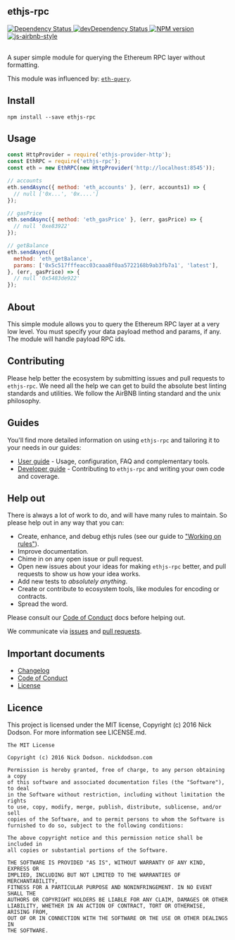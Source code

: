 ## ethjs-rpc

<div>
  <!-- Dependency Status -->
  <a href="https://david-dm.org/ethjs/ethjs-rpc">
    <img src="https://david-dm.org/ethjs/ethjs-rpc.svg"
    alt="Dependency Status" />
  </a>

  <!-- devDependency Status -->
  <a href="https://david-dm.org/ethjs/ethjs-rpc#info=devDependencies">
    <img src="https://david-dm.org/ethjs/ethjs-rpc/dev-status.svg" alt="devDependency Status" />
  </a>

  <!-- NPM Version -->
  <a href="https://www.npmjs.org/package/ethjs-rpc">
    <img src="http://img.shields.io/npm/v/ethjs-rpc.svg"
    alt="NPM version" />
  </a>

  <!-- Javascript Style -->
  <a href="http://airbnb.io/javascript/">
    <img src="https://img.shields.io/badge/code%20style-airbnb-brightgreen.svg" alt="js-airbnb-style" />
  </a>
</div>

<br />

A super simple module for querying the Ethereum RPC layer without formatting.

This module was influenced by: [`eth-query`](https://github.com/ethereumjs/eth-query).

## Install

```
npm install --save ethjs-rpc
```

## Usage

```js
const HttpProvider = require('ethjs-provider-http');
const EthRPC = require('ethjs-rpc');
const eth = new EthRPC(new HttpProvider('http://localhost:8545'));

// accounts
eth.sendAsync({ method: 'eth_accounts' }, (err, accounts1) => {
  // null ['0x...', '0x....']
});

// gasPrice
eth.sendAsync({ method: 'eth_gasPrice' }, (err, gasPrice) => {
  // null '0xe83922'
});

// getBalance
eth.sendAsync({
  method: 'eth_getBalance',
  params: ['0x5c517fffeacc03caaa8f0aa5722168b9ab3fb7a1', 'latest'],
}, (err, gasPrice) => {
  // null '0x5483de922'
});
```

## About

This simple module allows you to query the Ethereum RPC layer at a very low level. You must specify your data payload method and params, if any. The module will handle payload RPC ids.

## Contributing

Please help better the ecosystem by submitting issues and pull requests to `ethjs-rpc`. We need all the help we can get to build the absolute best linting standards and utilities. We follow the AirBNB linting standard and the unix philosophy.

## Guides

You'll find more detailed information on using `ethjs-rpc` and tailoring it to your needs in our guides:

- [User guide](docs/user-guide.md) - Usage, configuration, FAQ and complementary tools.
- [Developer guide](docs/developer-guide.md) - Contributing to `ethjs-rpc` and writing your own code and coverage.

## Help out

There is always a lot of work to do, and will have many rules to maintain. So please help out in any way that you can:

- Create, enhance, and debug ethjs rules (see our guide to ["Working on rules"](./github/CONTRIBUTING.md)).
- Improve documentation.
- Chime in on any open issue or pull request.
- Open new issues about your ideas for making `ethjs-rpc` better, and pull requests to show us how your idea works.
- Add new tests to *absolutely anything*.
- Create or contribute to ecosystem tools, like modules for encoding or contracts.
- Spread the word.

Please consult our [Code of Conduct](CODE_OF_CONDUCT.md) docs before helping out.

We communicate via [issues](https://github.com/ethjs/ethjs-rpc/issues) and [pull requests](https://github.com/ethjs/ethjs-rpc/pulls).

## Important documents

- [Changelog](CHANGELOG.md)
- [Code of Conduct](CODE_OF_CONDUCT.md)
- [License](https://raw.githubusercontent.com/ethjs/ethjs-rpc/master/LICENSE)

## Licence

This project is licensed under the MIT license, Copyright (c) 2016 Nick Dodson. For more information see LICENSE.md.

```
The MIT License

Copyright (c) 2016 Nick Dodson. nickdodson.com

Permission is hereby granted, free of charge, to any person obtaining a copy
of this software and associated documentation files (the "Software"), to deal
in the Software without restriction, including without limitation the rights
to use, copy, modify, merge, publish, distribute, sublicense, and/or sell
copies of the Software, and to permit persons to whom the Software is
furnished to do so, subject to the following conditions:

The above copyright notice and this permission notice shall be included in
all copies or substantial portions of the Software.

THE SOFTWARE IS PROVIDED "AS IS", WITHOUT WARRANTY OF ANY KIND, EXPRESS OR
IMPLIED, INCLUDING BUT NOT LIMITED TO THE WARRANTIES OF MERCHANTABILITY,
FITNESS FOR A PARTICULAR PURPOSE AND NONINFRINGEMENT. IN NO EVENT SHALL THE
AUTHORS OR COPYRIGHT HOLDERS BE LIABLE FOR ANY CLAIM, DAMAGES OR OTHER
LIABILITY, WHETHER IN AN ACTION OF CONTRACT, TORT OR OTHERWISE, ARISING FROM,
OUT OF OR IN CONNECTION WITH THE SOFTWARE OR THE USE OR OTHER DEALINGS IN
THE SOFTWARE.
```

